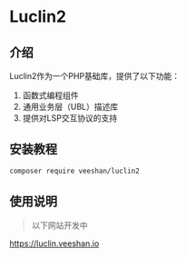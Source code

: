 # Luclin2

## 介绍

Luclin2作为一个PHP基础库，提供了以下功能：

1. 函数式编程组件
2. 通用业务层（UBL）描述库
3. 提供对LSP交互协议的支持

## 安装教程

```bash
composer require veeshan/luclin2
```

## 使用说明

> 以下网站开发中

https://luclin.veeshan.io
